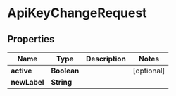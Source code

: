 
# ApiKeyChangeRequest

## Properties
Name | Type | Description | Notes
------------ | ------------- | ------------- | -------------
**active** | **Boolean** |  |  [optional]
**newLabel** | **String** |  | 



